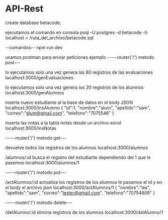 # API-Rest

create database betacode;

ejecutamos el comando en consola 
psql -U postgres -d betacode -h localhost < /ruta_del_archivo/betacode.sql

--comandos--
npm run dev

usamos postman para enviar peticiones
ejemplo
-----router('/') metodo post---

lo ejecutamos solo una vez genera las 80 registros de las evaluaciones
localhost:3000/genEvaluaciones

lo ejecutamos solo una vez genera los 20 registros de los alumnos
localhost:3000/genAlumnos

inserta nuevo estudiante al la base de datos
en el body JSON
localhost:3000/insAlumno
{
    "id":1,
    "nombre":"alum",
    "apellido":"sam",
    "correo":"alum@gmail.com",
    "telefono":"7075546"
}

inserta las notas a la tabla notas desde un archivo excel
localhost:3000/insNotas

-----router('/') metodo get---

devuelve todos los registros de los alumnos
localhost:3000/alumnos

/alumnos/:id busca el registro del estudiante dependiendo del 1 que  le pasemos
localhost:3000/alumnos/1

-----router('/') metodo put---

/actAlumnos/:id actualiza los registros de los alumnos le pasamos el id y en el body el archivo json
localhost:3000/actAlumnos/1
{
    "nombre":"les",
    "apellido":"sam",
    "correo":"lester@gmail.com",
    "telefono":"70754809"
}

-----router('/') metodo delete---

/delAlumno/:id elimina registros de los alumnos
localhost:3000/delAlumno/1 








